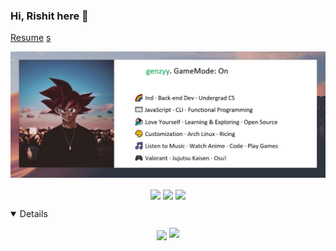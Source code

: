 ### Hi, Rishit here 👋
[Resume](https://resume.io/r/YtPC1xdlT)
[s](https://raw.githubusercontent.com/innng/innng/master/assets/profile.png)
<div align="center">
  <img src="/assets/github-image.jpg" alt="image" /> 
</div>
<p align="center">
  <a href="https://resume.io/r/YtPC1xdlT" target="_blank"><img align="center" src="https://img.shields.io/badge/-resume-pink?style=for-the-badge" /></a>
  <a href="https://www.linkedin.com/in/rishit-pandey/"><img align="center" src="https://img.shields.io/badge/-LinkedIn-green?style=for-the-badge" /></a>
  <a href="https://www.npmjs.com/package/@genzyy/anime-cli"><img align="center" src="https://img.shields.io/badge/-NPM-blueviolet?style=for-the-badge" /></a>
</p>
<details open>
  <p align="center">
  <img align="center" src="https://github-readme-stats.vercel.app/api?username=genzyy&show_icons=true&theme=radical&count_private=true">
  <img src = "https://github-readme-stats.vercel.app/api/top-langs/?username=genzyy&hide=css,java,html&theme=tokyonight">
</P>
 </details>
